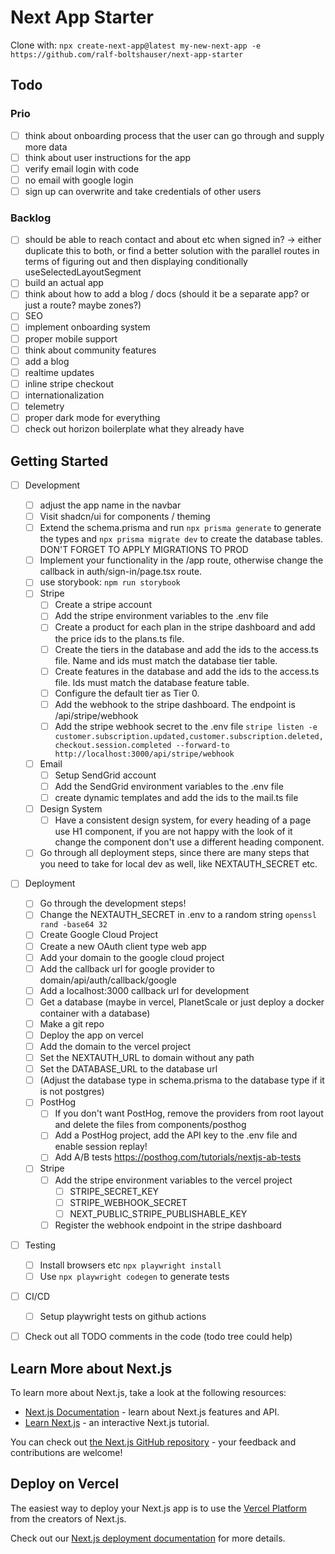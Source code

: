 # Next App Starter

Clone with: `npx create-next-app@latest my-new-next-app -e https://github.com/ralf-boltshauser/next-app-starter`

## Todo

### Prio

- [ ] think about onboarding process that the user can go through and supply more data
- [ ] think about user instructions for the app
- [ ] verify email login with code
- [ ] no email with google login
- [ ] sign up can overwrite and take credentials of other users

### Backlog

- [ ] should be able to reach contact and about etc when signed in? -> either duplicate this to both, or find a better solution with the parallel routes in terms of figuring out and then displaying conditionally useSelectedLayoutSegment
- [ ] build an actual app
- [ ] think about how to add a blog / docs (should it be a separate app? or just a route? maybe zones?)
- [ ] SEO
- [ ] implement onboarding system
- [ ] proper mobile support
- [ ] think about community features
- [ ] add a blog
- [ ] realtime updates
- [ ] inline stripe checkout
- [ ] internationalization
- [ ] telemetry
- [ ] proper dark mode for everything
- [ ] check out horizon boilerplate what they already have

## Getting Started

- [ ] Development

  - [ ] adjust the app name in the navbar
  - [ ] Visit shadcn/ui for components / theming
  - [ ] Extend the schema.prisma and run `npx prisma generate` to generate the types and `npx prisma migrate dev` to create the database tables. DON'T FORGET TO APPLY MIGRATIONS TO PROD
  - [ ] Implement your functionality in the /app route, otherwise change the callback in auth/sign-in/page.tsx route.
  - [ ] use storybook: `npm run storybook`
  - [ ] Stripe
    - [ ] Create a stripe account
    - [ ] Add the stripe environment variables to the .env file
    - [ ] Create a product for each plan in the stripe dashboard and add the price ids to the plans.ts file.
    - [ ] Create the tiers in the database and add the ids to the access.ts file. Name and ids must match the database tier table.
    - [ ] Create features in the database and add the ids to the access.ts file. Ids must match the database feature table.
    - [ ] Configure the default tier as Tier 0.
    - [ ] Add the webhook to the stripe dashboard. The endpoint is /api/stripe/webhook
    - [ ] Add the stripe webhook secret to the .env file `stripe listen -e customer.subscription.updated,customer.subscription.deleted,checkout.session.completed --forward-to http://localhost:3000/api/stripe/webhook`
  - [ ] Email
    - [ ] Setup SendGrid account
    - [ ] Add the SendGrid environment variables to the .env file
    - [ ] create dynamic templates and add the ids to the mail.ts file
  - [ ] Design System
    - [ ] Have a consistent design system, for every heading of a page use H1 component, if you are not happy with the look of it change the component don't use a different heading component.
  - [ ] Go through all deployment steps, since there are many steps that you need to take for local dev as well, like NEXTAUTH_SECRET etc.

- [ ] Deployment

  - [ ] Go through the development steps!
  - [ ] Change the NEXTAUTH_SECRET in .env to a random string `openssl rand -base64 32`
  - [ ] Create Google Cloud Project
  - [ ] Create a new OAuth client type web app
  - [ ] Add your domain to the google cloud project
  - [ ] Add the callback url for google provider to domain/api/auth/callback/google
  - [ ] Add a localhost:3000 callback url for development
  - [ ] Get a database (maybe in vercel, PlanetScale or just deploy a docker container with a database)
  - [ ] Make a git repo
  - [ ] Deploy the app on vercel
  - [ ] Add the domain to the vercel project
  - [ ] Set the NEXTAUTH_URL to domain without any path
  - [ ] Set the DATABASE_URL to the database url
  - [ ] (Adjust the database type in schema.prisma to the database type if it is not postgres)
  - [ ] PostHog
    - [ ] If you don't want PostHog, remove the providers from root layout and delete the files from components/posthog
    - [ ] Add a PostHog project, add the API key to the .env file and enable session replay!
    - [ ] Add A/B tests https://posthog.com/tutorials/nextjs-ab-tests
  - [ ] Stripe
    - [ ] Add the stripe environment variables to the vercel project
      - [ ] STRIPE_SECRET_KEY
      - [ ] STRIPE_WEBHOOK_SECRET
      - [ ] NEXT_PUBLIC_STRIPE_PUBLISHABLE_KEY
    - [ ] Register the webhook endpoint in the stripe dashboard

- [ ] Testing

  - [ ] Install browsers etc `npx playwright install`
  - [ ] Use `npx playwright codegen` to generate tests

- [ ] CI/CD

  - [ ] Setup playwright tests on github actions

- [ ] Check out all TODO comments in the code (todo tree could help)

## Learn More about Next.js

To learn more about Next.js, take a look at the following resources:

- [Next.js Documentation](https://nextjs.org/docs) - learn about Next.js features and API.
- [Learn Next.js](https://nextjs.org/learn) - an interactive Next.js tutorial.

You can check out [the Next.js GitHub repository](https://github.com/vercel/next.js/) - your feedback and contributions are welcome!

## Deploy on Vercel

The easiest way to deploy your Next.js app is to use the [Vercel Platform](https://vercel.com/new?utm_medium=default-template&filter=next.js&utm_source=create-next-app&utm_campaign=create-next-app-readme) from the creators of Next.js.

Check out our [Next.js deployment documentation](https://nextjs.org/docs/deployment) for more details.
